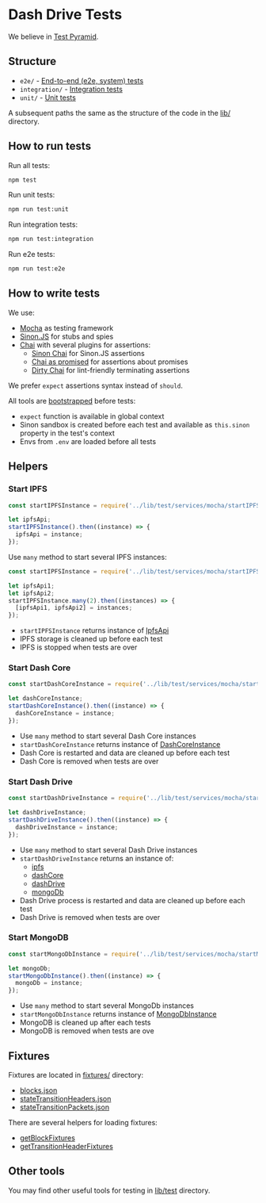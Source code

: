 # Dash Drive Tests

We believe in [Test Pyramid](http://verraes.net/2015/01/economy-of-tests/).

## Structure

 - `e2e/` - [End-to-end (e2e, system) tests](https://en.wikipedia.org/wiki/System_testing)  
 - `integration/` - [Integration tests](https://en.wikipedia.org/wiki/Integration_testing)
 - `unit/` - [Unit tests](https://en.wikipedia.org/wiki/Unit_testing)

A subsequent paths the same as the structure of the code in the [lib/](../lib) directory.

## How to run tests

Run all tests:

```bash
npm test
```

Run unit tests:

```bash
npm run test:unit
```

Run integration tests:

```bash
npm run test:integration
```

Run e2e tests:

```bash
npm run test:e2e
```

## How to write tests

We use:
 - [Mocha](https://mochajs.org) as testing framework
 - [Sinon.JS](http://sinonjs.org/) for stubs and spies
 - [Chai](http://chaijs.com/) with several plugins for assertions:
   - [Sinon Chai](https://github.com/domenic/sinon-chai) for Sinon.JS assertions
   - [Chai as promised](https://github.com/domenic/chai-as-promised) for assertions about promises
   - [Dirty Chai](https://github.com/prodatakey/dirty-chai) for lint-friendly terminating assertions

We prefer `expect` assertions syntax instead of `should`.

All tools are [bootstrapped](../lib/test/bootstrap.js) before tests:
 - `expect` function is available in global context
 - Sinon sandbox is created before each test and available as `this.sinon` property in the test's context
 - Envs from `.env` are loaded before all tests

## Helpers

### Start IPFS

```js
const startIPFSInstance = require('../lib/test/services/mocha/startIPFSInstance');

let ipfsApi;
startIPFSInstance().then((instance) => {
  ipfsApi = instance;
});
```

Use `many` method to start several IPFS instances:

```js
const startIPFSInstance = require('../lib/test/services/mocha/startIPFSInstance');

let ipfsApi1;
let ipfsApi2;
startIPFSInstance.many(2).then((instances) => {
  [ipfsApi1, ipfsApi2] = instances;
});
```

 - `startIPFSInstance` returns instance of [IpfsApi](https://github.com/ipfs/js-ipfs-api#api)
 - IPFS storage is cleaned up before each test
 - IPFS is stopped when tests are over

### Start Dash Core

```js
const startDashCoreInstance = require('../lib/test/services/mocha/startDashCoreInstance');

let dashCoreInstance;
startDashCoreInstance().then((instance) => {
  dashCoreInstance = instance;
});
```

 - Use `many` method to start several Dash Core instances
 - `startDashCoreInstance` returns instance of [DashCoreInstance](../lib/test/services/dashCore/DashCoreInstance.js)
 - Dash Core is restarted and data are cleaned up before each test
 - Dash Core is removed when tests are over
 
### Start Dash Drive

```js
const startDashDriveInstance = require('../lib/test/services/mocha/startDashDriveInstance');

let dashDriveInstance;
startDashDriveInstance().then((instance) => {
  dashDriveInstance = instance;
});
```

- Use `many` method to start several Dash Drive instances
- `startDashDriveInstance` returns an instance of:
  - [ipfs](https://github.com/ipfs/js-ipfs-api#api)
  - [dashCore](../lib/test/services/dashCore/DashCoreInstance.js)
  - [dashDrive](../lib/test/services/docker/DockerInstance.js)
  - [mongoDb](../lib/test/services/mongoDb/MongoDbInstance.js)
- Dash Drive process is restarted and data are cleaned up before each test
- Dash Drive is removed when tests are over

### Start MongoDB

```js
const startMongoDbInstance = require('../lib/test/services/mocha/startMongoDbInstance');

let mongoDb;
startMongoDbInstance().then((instance) => {
  mongoDb = instance;
});
```

- Use `many` method to start several MongoDb instances
- `startMongoDbInstance` returns instance of [MongoDbInstance](../lib/test/services/mongoDb/MongoDbInstance.js)
- MongoDB is cleaned up after each tests
- MongoDB is removed when tests are ove

## Fixtures

Fixtures are located in [fixtures/](fixtures) directory:
- [blocks.json](fixtures/blocks.json)
- [stateTransitionHeaders.json](fixtures/stateTransitionHeaders.json)
- [stateTransitionPackets.json](fixtures/stateTransitionPackets.json)

There are several helpers for loading fixtures:
- [getBlockFixtures](../lib/test/fixtures/getBlockFixtures.js)
- [getTransitionHeaderFixtures](../lib/test/fixtures/getTransitionHeaderFixtures.js)

## Other tools

You may find other useful tools for testing in [lib/test](../lib/test) directory.
